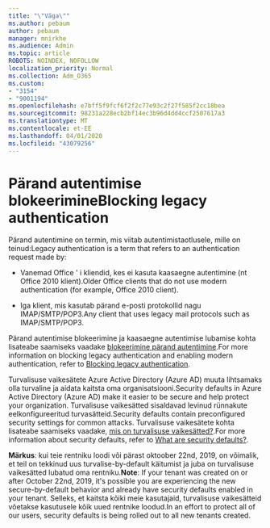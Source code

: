 ```yaml
---
title: "\"Väga\""
ms.author: pebaum
author: pebaum
manager: mnirkhe
ms.audience: Admin
ms.topic: article
ROBOTS: NOINDEX, NOFOLLOW
localization_priority: Normal
ms.collection: Adm_O365
ms.custom:
- "3154"
- "9001194"
ms.openlocfilehash: e7bff5f9fcf6f2f2c77e93c2f27f585f2cc18bea
ms.sourcegitcommit: 98231a228ecb2bf14ec3b96d4dd4ccf2507617a3
ms.translationtype: MT
ms.contentlocale: et-EE
ms.lasthandoff: 04/01/2020
ms.locfileid: "43079256"
---
```

# <a name="blocking-legacy-authentication"></a><span data-ttu-id="43c86-102">Pärand autentimise blokeerimine</span><span class="sxs-lookup"><span data-stu-id="43c86-102">Blocking legacy authentication</span></span>

<span data-ttu-id="43c86-103">Pärand autentimine on termin, mis viitab autentimistaotlusele, mille on teinud:</span><span class="sxs-lookup"><span data-stu-id="43c86-103">Legacy authentication is a term that refers to an authentication request made by:</span></span>

- <span data-ttu-id="43c86-104">Vanemad Office ' i kliendid, kes ei kasuta kaasaegne autentimine (nt Office 2010 klient).</span><span class="sxs-lookup"><span data-stu-id="43c86-104">Older Office clients that do not use modern authentication (for example, Office 2010 client).</span></span>

- <span data-ttu-id="43c86-105">Iga klient, mis kasutab pärand e-posti protokollid nagu IMAP/SMTP/POP3.</span><span class="sxs-lookup"><span data-stu-id="43c86-105">Any client that uses legacy mail protocols such as IMAP/SMTP/POP3.</span></span>

<span data-ttu-id="43c86-106">Pärand autentimise blokeerimine ja kaasaegne autentimise lubamise kohta lisateabe saamiseks vaadake [blokeerimine pärand autentimine](https://docs.microsoft.com/azure/active-directory/conditional-access/concept-conditional-access-block-legacy-authentication).</span><span class="sxs-lookup"><span data-stu-id="43c86-106">For more information on blocking legacy authentication and enabling modern authentication, refer to [Blocking legacy authentication](https://docs.microsoft.com/azure/active-directory/conditional-access/concept-conditional-access-block-legacy-authentication).</span></span>

<span data-ttu-id="43c86-107">Turvalisuse vaikesätete Azure Active Directory (Azure AD) muuta lihtsamaks olla turvaline ja aidata kaitsta oma organisatsiooni.</span><span class="sxs-lookup"><span data-stu-id="43c86-107">Security defaults in Azure Active Directory (Azure AD) make it easier to be secure and help protect your organization.</span></span> <span data-ttu-id="43c86-108">Turvalisuse vaikesätted sisaldavad levinud rünnakute eelkonfigureeritud turvasätteid.</span><span class="sxs-lookup"><span data-stu-id="43c86-108">Security defaults contain preconfigured security settings for common attacks.</span></span>
<span data-ttu-id="43c86-109">Turvalisuse vaikesätete kohta lisateabe saamiseks vaadake, [mis on turvalisuse vaikesätted?](https://docs.microsoft.com/azure/active-directory/fundamentals/concept-fundamentals-security-defaults).</span><span class="sxs-lookup"><span data-stu-id="43c86-109">For more information about security defaults, refer to [What are security defaults?](https://docs.microsoft.com/azure/active-directory/fundamentals/concept-fundamentals-security-defaults).</span></span> 

<span data-ttu-id="43c86-110">**Märkus**: kui teie rentniku loodi või pärast oktoober 22nd, 2019, on võimalik, et teil on tekkinud uus turvalise-by-default käitumist ja juba on turvalisuse vaikesätted lubatud oma rentniku.</span><span class="sxs-lookup"><span data-stu-id="43c86-110">**Note**:  If your tenant was created on or after October 22nd, 2019, it's possible you are experiencing the new secure-by-default behavior and already have security defaults enabled in your tenant.</span></span>  <span data-ttu-id="43c86-111">Selleks, et kaitsta kõiki meie kasutajaid, turvalisuse vaikesätteid võetakse kasutusele kõik uued rentnike loodud.</span><span class="sxs-lookup"><span data-stu-id="43c86-111">In an effort to protect all of our users, security defaults is being rolled out to all new tenants created.</span></span>
